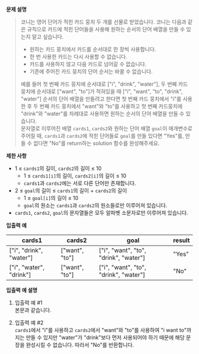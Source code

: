 **문제 설명**

> 코니는 영어 단어가 적힌 카드 뭉치 두 개를 선물로 받았습니다. 
> 코니는 다음과 같은 규칙으로 카드에 적힌 단어들을 사용해 원하는 순서의 단어 배열을 만들 수 있는지 알고 싶습니다.
> - 원하는 카드 뭉치에서 카드를 순서대로 한 장씩 사용합니다.
> - 한 번 사용한 카드는 다시 사용할 수 없습니다.
> - 카드를 사용하지 않고 다음 카드로 넘어갈 수 없습니다.
> - 기존에 주어진 카드 뭉치의 단어 순서는 바꿀 수 없습니다.
> 
> 예를 들어 첫 번째 카드 뭉치에 순서대로 ["i", "drink", "water"], 두 번째 카드 뭉치에 순서대로 ["want", "to"]가 적혀있을 때 ["i", "want", "to", "drink", "water"] 순서의 단어 배열을 만들려고 한다면 
> 첫 번째 카드 뭉치에서 "i"를 사용한 후 두 번째 카드 뭉치에서 "want"와 "to"를 사용하고 첫 번째 카드뭉치에 "drink"와 "water"를 차례대로 사용하면 원하는 순서의 단어 배열을 만들 수 있습니다.
> <br>
> 문자열로 이루어진 배열 `cards1`, `cards2`와 원하는 단어 배열 `goal`이 매개변수로 주어질 때, 
> `cards1`과 `cards2`에 적힌 단어들로 `goal`를 만들 있다면 "Yes"를, 만들 수 없다면 "No"를 return하는 solution 함수를 완성해주세요.


**제한 사항**

- 1 ≤ `cards1`의 길이, `cards2`의 길이 ≤ 10
  - 1 ≤ `cards1[i]`의 길이, `cards2[i]`의 길이 ≤ 10
  - `cards1`과 `cards2`에는 서로 다른 단어만 존재합니다.
- 2 ≤ `goal`의 길이 ≤ `cards1`의 길이 + `cards2`의 길이
  - 1 ≤ `goal[i]`의 길이 ≤ 10
  - `goal`의 원소는 `cards1`과 `cards2`의 원소들로만 이루어져 있습니다.
- `cards1`, `cards2`, `goal`의 문자열들은 모두 알파벳 소문자로만 이루어져 있습니다.



**입출력 예**

| cards1  | cards2      | goal                                   | result      |
|-------|---------------|----------------------------------------|-------------|
|   ["i", "drink", "water"]   |       ["want", "to"]        | 	["i", "want", "to", "drink", "water"] |       "Yes"      |
| ["i", "water", "drink"] | ["want", "to"]	   | ["i", "want", "to", "drink", "water"]  | "No" |

**입출력 예 설명**

1. 입출력 예 #1
    <br>
   본문과 같습니다.

2. 입출력 예 #2
   <br>
   `cards1`에서 "i"를 사용하고 `cards2`에서 "want"와 "to"를 사용하여 "i want to"까지는 만들 수 있지만 "water"가 "drink"보다 먼저 사용되어야 하기 때문에 해당 문장을 완성시킬 수 없습니다. 따라서 "No"를 반환합니다.


   


